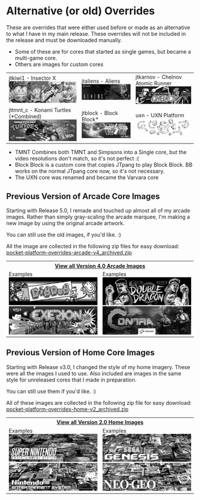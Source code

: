 # Alternative (or old) Overrides

These are overrides that were either used before or made as an alternative to what I have in my main release.  These overrides will not be included in the release and must be downloaded manually.

- Some of these are for cores that started as single games, but became a multi-game core.
- Others are images for custom cores

<table>
<tr>
 <td>jtkiwi1 - Insector X <img src="others/pics/jtkiwi1.png" /></td>
 <td>jtaliens - Aliens <img src="others/pics/jtaliens.png" /></td> 
 <td>jtkarnov - Chelnov Atomic Runner <img src="others/pics/jtkarnov.png" /></td>
</tr>
<tr>
 <td>jttmnt_c - Konami Turtles (*Combined) <img src="others/pics/jttmnt_c.png" /></td>
 <td>jtblock - Block Block* <img src="others/pics/jtblock.png" /></td>
 <td>uxn - UXN Platform <img src="others/pics/uxn.png" /></td>
</tr>
</table>

* TMNT Combines both TMNT and Simpsons into a Single core, but the video resolutions don't match, so it's not perfect :(
* Block Block is a custom core that copies JTpang to play Block Block. BB works on the normal JTpang core now, so it's not necessary.
* The UXN core was renamed and became the Varvara core


## Previous Version of Arcade Core Images

Starting with Release 5.0, I remade and touched up almost all of my arcade images. Rather than simply gray-scaling the arcade marquee, I'm making a new image by using the original arcade artwork.

You can still use the old images, if you'd like. :)

All the image are collected in the following zip files for easy download: <a href="pocket-platform-overrides-arcade-v4_archived.zip">pocket-platform-overrides-arcade-v4_archived.zip</a>

<table>
<tr>
 <th colspan="2"><a href="arcade-v4/README.md">View all Version 4.0 Arcade Images</a></th>
</tr>
<tr>
 <td>
   Examples
   <img src="arcade-v4/pics/digdug.png" />
   <img src="arcade-v4/pics/exerion.png" />
 </td>
 <td>
   Examples
   <img src="arcade-v4/pics/jtdd.png" />
   <img src="arcade-v4/pics/jtcontra.png" />
 </td>
</tr>
</table>


## Previous Version of Home Core Images

Starting with Release v3.0, I changed the style of my home imagery. These were all the images I used to use. Also included are images in the same style for unreleased cores that I made in preparation.

You can still use them if you'd like. :)

All of these images are collected in the following zip file for easy download: <a href="pocket-platform-overrides-home-v2_archived.zip">pocket-platform-overrides-home-v2_archived.zip</a>

<table>
<tr>
 <th colspan="2"><a href="home-v2/README.md">View all Version 2.0 Home Images</a></th>
</tr>
<tr>
 <td>
   Examples
   <img src="home-v2/pics/snes.png" />
   <img src="home-v2/pics/nes.png" />
 </td>
 <td>
   Examples
   <img src="home-v2/pics/genesis.png" />
   <img src="home-v2/pics/ng.png" />
 </td>
</tr>
</table>

